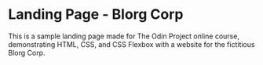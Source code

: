# Landing Page - Blorg Corp
This is a sample landing page made for The Odin Project online course, demonstrating HTML, CSS, and CSS Flexbox with a website for the fictitious Blorg Corp.